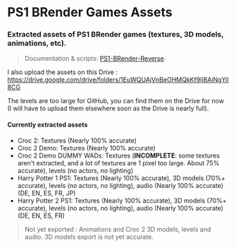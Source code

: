 # PS1 BRender Games Assets

### Extracted assets of PS1 BRender games (textures, 3D models, animations, etc).

> Documentation & scripts: [PS1-BRender-Reverse](https://github.com/OverSurge/PS1-BRender-Reverse).

I also upload the assets on this Drive : https://drive.google.com/drive/folders/1EuWQUAjVnBeOHMQkKf9IjBAiNgYil8CG

The levels are too large for GitHub, you can find them on the Drive for now (I will have to upload them elsewhere soon as the Drive is nearly full).

#### Currently extracted assets
- Croc 2: Textures (Nearly 100% accurate)
- Croc 2 Demo: Textures (Nearly 100% accurate)
- Croc 2 Demo DUMMY WADs: Textures (**INCOMPLETE**: some textures aren't extracted, and a lot of textures are 1 pixel too large. About 75% accurate), levels (no actors, no lighting)
- Harry Potter 1 PS1: Textures (Nearly 100% accurate), 3D models (70%+ accurate), levels (no actors, no lighting), audio (Nearly 100% accurate) (DE, EN, ES, FR, JP)
- Harry Potter 2 PS1: Textures (Nearly 100% accurate), 3D models (70%+ accurate), levels (no actors, no lighting), audio (Nearly 100% accurate) (DE, EN, ES, FR)

> Not yet exported : Animations and Croc 2 3D models, levels and audio. 3D models export is not yet accurate.
